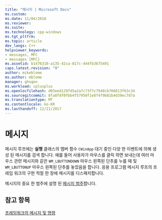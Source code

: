 ```yaml
---
title: "메시지 | Microsoft Docs"
ms.custom: 
ms.date: 11/04/2016
ms.reviewer: 
ms.suite: 
ms.technology: cpp-windows
ms.tgt_pltfrm: 
ms.topic: article
dev_langs: C++
helpviewer_keywords:
- messages, MFC
- messages [MFC]
ms.assetid: b1476310-a135-42ca-817c-444fb3675491
caps.latest.revision: "9"
author: mikeblome
ms.author: mblome
manager: ghogen
ms.workload: cplusplus
ms.openlocfilehash: d03eed129fd5a2a7c73f7c7948cb766813f63c34
ms.sourcegitcommit: 8fa8fdf0fbb4f57950f1e8f4f9b81b4d39ec7d7a
ms.translationtype: MT
ms.contentlocale: ko-KR
ms.lasthandoff: 12/21/2017
---
```

# <a name="messages"></a>메시지
메시지 루프에는 **실행** 클래스의 멤버 함수 `CWinApp` 대기 중인 다양 한 이벤트에 의해 생성 된 메시지를 검색 합니다. 예를 들어 사용자가 마우스를 클릭 하면 보내는데 여러 마우스 관련 메시지와 같은 `WM_LBUTTONDOWN` 마우스 왼쪽된 단추를 누를 때 및 `WM_LBUTTONUP` 마우스 왼쪽된 단추를 놓았음을 합니다. 응용 프로그램 메시지 루프의 프레임 워크의 구현 적절 한 창에 메시지를 디스패치합니다.  
  
 메시지의 중요 한 범주에 설명 된 [메시지 범주](../mfc/message-categories.md)합니다.  
  
## <a name="see-also"></a>참고 항목  
 [프레임워크의 메시지 및 명령](../mfc/messages-and-commands-in-the-framework.md)

